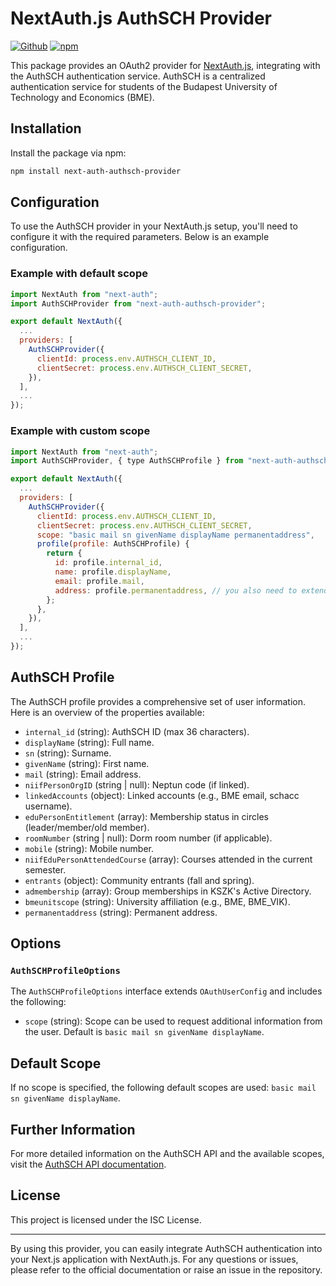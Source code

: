 # NextAuth.js AuthSCH Provider

[![Github](https://img.shields.io/badge/GitHub-%20-green)](https://github.com/duszmox/next-auth-authsch-provider) [![npm](https://img.shields.io/badge/npm-1.0.1-red)](https://www.npmjs.com/package/next-auth-authsch-provider)

This package provides an OAuth2 provider for [NextAuth.js](https://next-auth.js.org/), integrating with the AuthSCH authentication service. AuthSCH is a centralized authentication service for students of the Budapest University of Technology and Economics (BME).

## Installation

Install the package via npm:

```bash
npm install next-auth-authsch-provider
```

## Configuration

To use the AuthSCH provider in your NextAuth.js setup, you'll need to configure it with the required parameters. Below is an example configuration.

### Example with default scope

```javascript
import NextAuth from "next-auth";
import AuthSCHProvider from "next-auth-authsch-provider";

export default NextAuth({
  ...
  providers: [
    AuthSCHProvider({
      clientId: process.env.AUTHSCH_CLIENT_ID,
      clientSecret: process.env.AUTHSCH_CLIENT_SECRET,
    }),
  ],
  ...
});
```

### Example with custom scope

```javascript
import NextAuth from "next-auth";
import AuthSCHProvider, { type AuthSCHProfile } from "next-auth-authsch-provider";

export default NextAuth({
  ...
  providers: [
    AuthSCHProvider({
      clientId: process.env.AUTHSCH_CLIENT_ID,
      clientSecret: process.env.AUTHSCH_CLIENT_SECRET,
      scope: "basic mail sn givenName displayName permanentaddress",
      profile(profile: AuthSCHProfile) {
        return {
          id: profile.internal_id,
          name: profile.displayName,
          email: profile.mail,
          address: profile.permanentaddress, // you also need to extend the User type to accept more fields
        };
      },
    }),
  ],
  ...
});
```

## AuthSCH Profile

The AuthSCH profile provides a comprehensive set of user information. Here is an overview of the properties available:

- `internal_id` (string): AuthSCH ID (max 36 characters).
- `displayName` (string): Full name.
- `sn` (string): Surname.
- `givenName` (string): First name.
- `mail` (string): Email address.
- `niifPersonOrgID` (string | null): Neptun code (if linked).
- `linkedAccounts` (object): Linked accounts (e.g., BME email, schacc username).
- `eduPersonEntitlement` (array): Membership status in circles (leader/member/old member).
- `roomNumber` (string | null): Dorm room number (if applicable).
- `mobile` (string): Mobile number.
- `niifEduPersonAttendedCourse` (array): Courses attended in the current semester.
- `entrants` (object): Community entrants (fall and spring).
- `admembership` (array): Group memberships in KSZK's Active Directory.
- `bmeunitscope` (string): University affiliation (e.g., BME, BME_VIK).
- `permanentaddress` (string): Permanent address.

## Options

### `AuthSCHProfileOptions`

The `AuthSCHProfileOptions` interface extends `OAuthUserConfig` and includes the following:

- `scope` (string): Scope can be used to request additional information from the user. Default is `basic mail sn givenName displayName`.

## Default Scope

If no scope is specified, the following default scopes are used: `basic mail sn givenName displayName`.

## Further Information

For more detailed information on the AuthSCH API and the available scopes, visit the [AuthSCH API documentation](https://git.sch.bme.hu/kszk/authsch/-/wikis/api).

## License

This project is licensed under the ISC License.

---

By using this provider, you can easily integrate AuthSCH authentication into your Next.js application with NextAuth.js. For any questions or issues, please refer to the official documentation or raise an issue in the repository.
